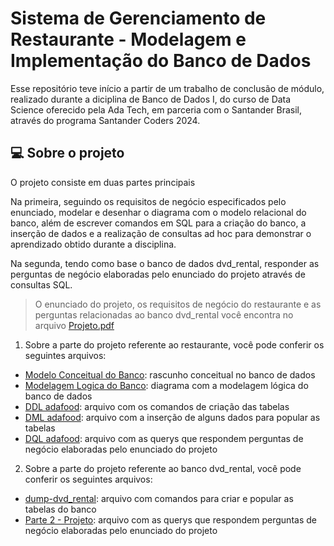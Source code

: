 # Sistema de Gerenciamento de Restaurante - Modelagem e Implementação do Banco de Dados
Esse repositório teve início a partir de um trabalho de conclusão de módulo, realizado durante a diciplina de Banco de Dados I, do curso de Data Science oferecido pela Ada Tech, em parceria com o Santander Brasil, através do programa Santander Coders 2024.

## 💻 Sobre o projeto
O projeto consiste em duas partes principais

Na primeira, seguindo os requisitos de negócio especificados pelo enunciado, modelar e desenhar o diagrama com o modelo relacional do banco, além de escrever comandos em SQL para a criação do banco, a inserção de dados e a realização de consultas ad hoc para demonstrar o aprendizado obtido durante a disciplina.

Na segunda, tendo como base o banco de dados dvd_rental, responder as perguntas de negócio elaboradas pelo enunciado do projeto através de consultas SQL.

> O enunciado do projeto, os requisitos de negócio do restaurante e as perguntas relacionadas ao banco dvd_rental você encontra no arquivo [Projeto.pdf](https://github.com/PedroCanedo1/adafood/blob/main/Projeto.pdf)

1. Sobre a parte do projeto referente ao restaurante, você pode conferir os seguintes arquivos:
- [Modelo Conceitual do Banco](https://github.com/PedroCanedo1/adafood/blob/main/Modelo%20Conceitual%20do%20Banco.pdf): rascunho conceitual no banco de dados
- [Modelagem Logica do Banco](https://github.com/PedroCanedo1/adafood/blob/main/Modelagem%20Logica%20do%20Banco.pdf): diagrama com a modelagem lógica do banco de dados
- [DDL adafood](https://github.com/PedroCanedo1/adafood/blob/main/DDL%20adafood.sql): arquivo com os comandos de criação das tabelas
- [DML adafood](https://github.com/PedroCanedo1/adafood/blob/main/DML%20adafood.sql): arquivo com a inserção de alguns dados para popular as tabelas
- [DQL adafood](https://github.com/PedroCanedo1/adafood/blob/main/DQL%20adafood.sql): arquivo com as querys que respondem perguntas de negócio elaboradas pelo enunciado do projeto

2. Sobre a parte do projeto referente ao banco dvd_rental, você pode conferir os seguintes arquivos:
- [dump-dvd_rental](https://github.com/PedroCanedo1/adafood/blob/main/dump-dvd_rental-202409272102.sql): arquivo com comandos para criar e popular as tabelas do banco
- [Parte 2 - Projeto](https://github.com/PedroCanedo1/adafood/blob/main/Parte%202%20-%20projeto.sql): arquivo com as querys que respondem perguntas de negócio elaboradas pelo enunciado do projeto
